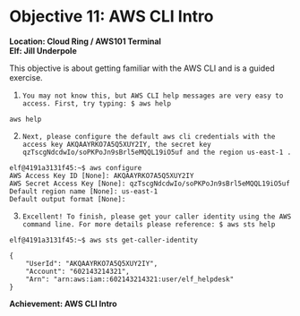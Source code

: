 
# Objective 11: AWS CLI Intro
**Location: Cloud Ring / AWS101 Terminal**  
**Elf: Jill Underpole**

This objective is about getting familiar with the AWS CLI and is a guided exercise.

1. `You may not know this, but AWS CLI help messages are very easy to access. First, try typing:
$ aws help`
```
aws help
```

2. `Next, please configure the default aws cli credentials with the access key AKQAAYRKO7A5Q5XUY2IY, the secret key qzTscgNdcdwIo/soPKPoJn9sBrl5eMQQL19iO5uf and the region us-east-1 .`

```
elf@4191a3131f45:~$ aws configure
AWS Access Key ID [None]: AKQAAYRKO7A5Q5XUY2IY
AWS Secret Access Key [None]: qzTscgNdcdwIo/soPKPoJn9sBrl5eMQQL19iO5uf
Default region name [None]: us-east-1
Default output format [None]:
```

3. `Excellent! To finish, please get your caller identity using the AWS command line. For more details please reference:
$ aws sts help`
```
elf@4191a3131f45:~$ aws sts get-caller-identity

{
    "UserId": "AKQAAYRKO7A5Q5XUY2IY",
    "Account": "602143214321",
    "Arn": "arn:aws:iam::602143214321:user/elf_helpdesk"
}
```

**Achievement: AWS CLI Intro**
